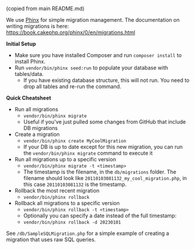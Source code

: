 (copied from main README.md)

We use [Phinx](https://phinx.org/) for simple migration management. The documentation on writing migrations is here:
https://book.cakephp.org/phinx/0/en/migrations.html

**Initial Setup**  
- Make sure you have installed Composer and run `composer install` to install Phinx.
- Run `vendor/bin/phinx seed:run` to populate your database with tables/data.
  - If you have existing database structure, this will not run. You need to drop all tables and re-run the command.
    
**Quick Cheatsheet**
- Run all migrations
    - `vendor/bin/phinx migrate`
    - Useful if you've just pulled some changes from GitHub that include DB migrations
- Create a migration
    - `vendor/bin/phinx create MyCoolMigration`
    - If your DB is up to date except for this new migration, you can run the `vendor/bin/phinx migrate` command to execute it
- Run all migrations up to a specific version
    - `vendor/bin/phinx migrate -t <timestamp>`
    - The timestamp is the filename, in the `db/migrations` folder. The filename should look like `20110103081132_my_cool_migration.php`, in this case `20110103081132` is the timestamp.
- Rollback the most recent migration
    - `vendor/bin/phinx rollback`
- Rollback all migrations to a specific version
    - `vendor/bin/phinx rollback -t <timestamp>`
    - Optionally you can specify a date instead of the full timestamp:
    - `vendor/bin/phinx rollback -d 20230101`

See `/db/SampleSQLMigration.php` for a simple example of creating a migration that uses raw SQL queries.
